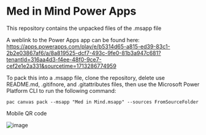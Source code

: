 # Med in Mind Power Apps
This repository contains the unpacked files of the .msapp file

A weblink to the Power Apps app can be found here: https://apps.powerapps.com/play/e/b5314d65-a815-ed39-83c1-2b2e03867af6/a/8a819525-dcf7-493c-9fe0-81b3a947c681?tenantId=316aa4d3-f4ee-48f0-9ce7-cef2e1e2a331&sourcetime=1713286774959

To pack this into a .msapp file, clone the repository, delete use README.md, .gitifnore, and .gitattributes files, then use the Microsoft Power Platform CLI to run the following command:
```
pac canvas pack --msapp "Med in Mind.msapp" --sources FromSourceFolder
```
Mobile QR code

![image](https://github.com/ItsYourFriendFred/MedinMind-msapp/assets/112927300/c635279c-0c15-40c7-ad7d-a7cbb1593045)
